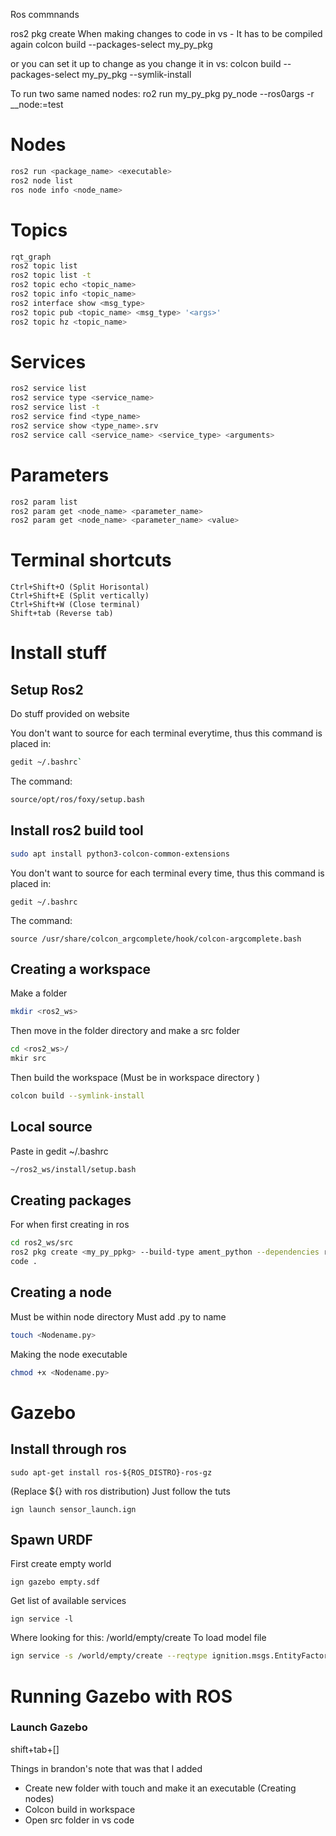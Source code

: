  Ros commnands

ros2 pkg create
When making changes to code in vs - It has to be compiled again
colcon build  --packages-select my_py_pkg

or you can set it up to change as you change it in vs:
colcon build  --packages-select my_py_pkg --symlik-install

To run two same named nodes:
ro2 run my_py_pkg py_node --ros0args -r __node:=test


# Nodes
```bash
ros2 run <package_name> <executable>
ros2 node list
ros node info <node_name>
```
# Topics
```bash
rqt_graph
ros2 topic list
ros2 topic list -t 
ros2 topic echo <topic_name>
ros2 topic info <topic_name>
ros2 interface show <msg_type>
ros2 topic pub <topic_name> <msg_type> '<args>'
ros2 topic hz <topic_name>
```
# Services
```bash
ros2 service list
ros2 service type <service_name>
ros2 service list -t 
ros2 service find <type_name>
ros2 service show <type_name>.srv
ros2 service call <service_name> <service_type> <arguments>
```
# Parameters
```bash
ros2 param list
ros2 param get <node_name> <parameter_name>
ros2 param get <node_name> <parameter_name> <value>
```

# Terminal shortcuts
```
Ctrl+Shift+O (Split Horisontal) 
Ctrl+Shift+E (Split vertically)
Ctrl+Shift+W (Close terminal)
Shift+tab (Reverse tab)
```

# Install stuff
## Setup Ros2
Do stuff provided on website

You don't want to source for each terminal everytime, thus this command is placed in:
```bash
gedit ~/.bashrc`
```
The command:
``` bash
source/opt/ros/foxy/setup.bash
```

## Install ros2 build tool
```bash
sudo apt install python3-colcon-common-extensions
```
You don't want to source for each terminal every time, thus this command is placed in:
```
gedit ~/.bashrc
```
The command:
```
source /usr/share/colcon_argcomplete/hook/colcon-argcomplete.bash
```
## Creating a workspace
Make a folder
```bash
mkdir <ros2_ws>
```
Then move in the folder directory and  make a src folder
```bash
cd <ros2_ws>/
mkir src
```
Then build the workspace (Must be in workspace directory )
```bash
colcon build --symlink-install
```
## Local source
Paste in gedit ~/.bashrc
```bash
~/ros2_ws/install/setup.bash
```
## Creating packages
For when first creating in ros
```bash
cd ros2_ws/src
ros2 pkg create <my_py_ppkg> --build-type ament_python --dependencies rclpy
code .
```
## Creating a node
Must be within node directory
Must add .py to name
```bash
touch <Nodename.py>
```
Making the node executable
```bash
chmod +x <Nodename.py>
```
# Gazebo

## Install through ros
```
sudo apt-get install ros-${ROS_DISTRO}-ros-gz
```
(Replace ${} with ros distribution)
Just follow the tuts

```
ign launch sensor_launch.ign
```
## Spawn URDF
First create empty world
```
ign gazebo empty.sdf
```
Get list of available services
```
ign service -l
```
Where looking for this:
/world/empty/create
To load model file
```bash
ign service -s /world/empty/create --reqtype ignition.msgs.EntityFactory --reptype ignition.msgs.Boolean --timeout 1000 --req 'sdf_filename: "rrbot.urdf", name: "urdf_model"'
```

# Running Gazebo with ROS
### Launch Gazebo

shift+tab+[]




Things in brandon's note that was that I added
- Create new folder with touch and make it an executable (Creating nodes)
- Colcon build in workspace
- Open src folder in vs code